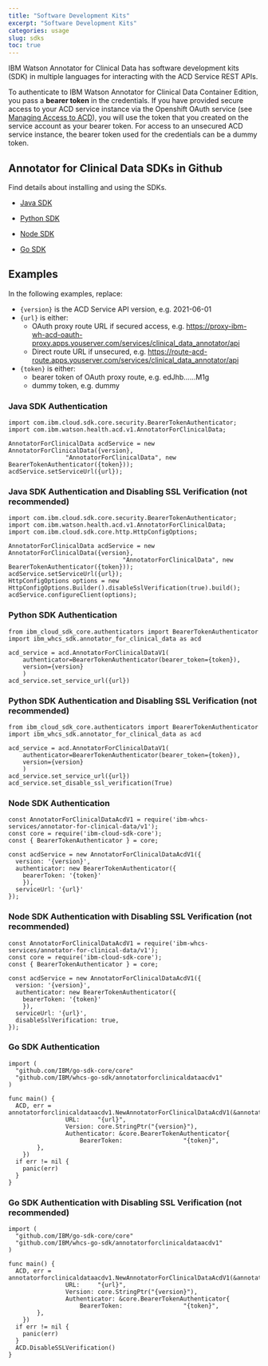 ```yaml
---
title: "Software Development Kits"
excerpt: "Software Development Kits"
categories: usage
slug: sdks
toc: true
---
```


IBM Watson Annotator for Clinical Data has software development kits (SDK) in multiple languages for interacting with the ACD Service REST APIs.

To authenticate to IBM Watson Annotator for Clinical Data Container Edition, you pass a **bearer token** in the credentials.  If you have provided secure access to your ACD service instance via the Openshift OAuth service (see [Managing Access to ACD](https://ibm.github.io/acd-containers/security/manage-access/)), you will use the token that you created on the service account as your bearer token.  For access to an unsecured ACD service instance, the bearer token used for the credentials can be a dummy token.  

## Annotator for Clinical Data SDKs in Github

Find details about installing and using the SDKs. 
 
- [Java SDK](https://github.com/IBM/whcs-java-sdk)

- [Python SDK](https://github.com/IBM/whcs-python-sdk)

- [Node SDK](https://github.com/IBM/whcs-node-sdk)

- [Go SDK](https://github.com/IBM/whcs-go-sdk)

## Examples

In the following examples, replace:
- `{version}` is the ACD Service API version, e.g. 2021-06-01
- `{url}` is either: 
  - OAuth proxy route URL if secured access, e.g. https://proxy-ibm-wh-acd-oauth-proxy.apps.youserver.com/services/clinical_data_annotator/api
  - Direct route URL if unsecured, e.g. https://route-acd-route.apps.youserver.com/services/clinical_data_annotator/api
- `{token}` is either:
  - bearer token of OAuth proxy route, e.g. edJhb......M1g
  - dummy token, e.g. dummy

### Java SDK Authentication

```
import com.ibm.cloud.sdk.core.security.BearerTokenAuthenticator;
import com.ibm.watson.health.acd.v1.AnnotatorForClinicalData;

AnnotatorForClinicalData acdService = new AnnotatorForClinicalData({version},
				"AnnotatorForClinicalData", new BearerTokenAuthenticator({token}));
acdService.setServiceUrl({url});
```

### Java SDK Authentication and Disabling SSL Verification (not recommended)

```
import com.ibm.cloud.sdk.core.security.BearerTokenAuthenticator;
import com.ibm.watson.health.acd.v1.AnnotatorForClinicalData;
import com.ibm.cloud.sdk.core.http.HttpConfigOptions;

AnnotatorForClinicalData acdService = new AnnotatorForClinicalData({version},
                                "AnnotatorForClinicalData", new BearerTokenAuthenticator({token}));
acdService.setServiceUrl({url});
HttpConfigOptions options = new HttpConfigOptions.Builder().disableSslVerification(true).build();
acdService.configureClient(options);
```

### Python SDK Authentication

```
from ibm_cloud_sdk_core.authenticators import BearerTokenAuthenticator
import ibm_whcs_sdk.annotator_for_clinical_data as acd

acd_service = acd.AnnotatorForClinicalDataV1(
    authenticator=BearerTokenAuthenticator(bearer_token={token}),
    version={version}
    )
acd_service.set_service_url({url})
```

### Python SDK Authentication and Disabling SSL Verification (not recommended)

```
from ibm_cloud_sdk_core.authenticators import BearerTokenAuthenticator
import ibm_whcs_sdk.annotator_for_clinical_data as acd

acd_service = acd.AnnotatorForClinicalDataV1(
    authenticator=BearerTokenAuthenticator(bearer_token={token}),
    version={version}
    )
acd_service.set_service_url({url})
acd_service.set_disable_ssl_verification(True)
```

### Node SDK Authentication

```
const AnnotatorForClinicalDataAcdV1 = require('ibm-whcs-services/annotator-for-clinical-data/v1');
const core = require('ibm-cloud-sdk-core');
const { BearerTokenAuthenticator } = core;

const acdService = new AnnotatorForClinicalDataAcdV1({
  version: '{version}',
  authenticator: new BearerTokenAuthenticator({
    bearerToken: '{token}'
    }),
  serviceUrl: '{url}'
});
```

### Node SDK Authentication with Disabling SSL Verification (not recommended)

```
const AnnotatorForClinicalDataAcdV1 = require('ibm-whcs-services/annotator-for-clinical-data/v1');
const core = require('ibm-cloud-sdk-core');
const { BearerTokenAuthenticator } = core;

const acdService = new AnnotatorForClinicalDataAcdV1({
  version: '{version}',
  authenticator: new BearerTokenAuthenticator({
    bearerToken: '{token}'
    }),
  serviceUrl: '{url}',
  disableSslVerification: true,
});
```

### Go SDK Authentication

```
import (
  "github.com/IBM/go-sdk-core/core"
  "github.com/IBM/whcs-go-sdk/annotatorforclinicaldataacdv1"
)

func main() {
  ACD, err = annotatorforclinicaldataacdv1.NewAnnotatorForClinicalDataAcdV1(&annotatorforclinicaldataacdv1.AnnotatorForClinicalDataAcdV1Options{
                URL:     "{url}",
                Version: core.StringPtr("{version}"),
                Authenticator: &core.BearerTokenAuthenticator{
                    BearerToken:                 "{token}",
        },
    })
  if err != nil {
    panic(err)
  }
}
```

### Go SDK Authentication with Disabling SSL Verification (not recommended)

```
import (
  "github.com/IBM/go-sdk-core/core"
  "github.com/IBM/whcs-go-sdk/annotatorforclinicaldataacdv1"
)

func main() {
  ACD, err = annotatorforclinicaldataacdv1.NewAnnotatorForClinicalDataAcdV1(&annotatorforclinicaldataacdv1.AnnotatorForClinicalDataAcdV1Options{
                URL:     "{url}",
                Version: core.StringPtr("{version}"),
                Authenticator: &core.BearerTokenAuthenticator{
                    BearerToken:                 "{token}",
        },
    })
  if err != nil {
    panic(err)
  }
  ACD.DisableSSLVerification()
}
```

